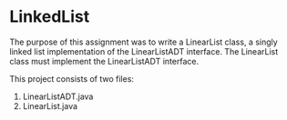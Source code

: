 # LinkedList

The purpose of this assignment was to write a LinearList class, a singly linked list implementation of the LinearListADT interface. The LinearList class must implement the LinearListADT interface.

This project consists of two files:
1. LinearListADT.java
2. LinearList.java
